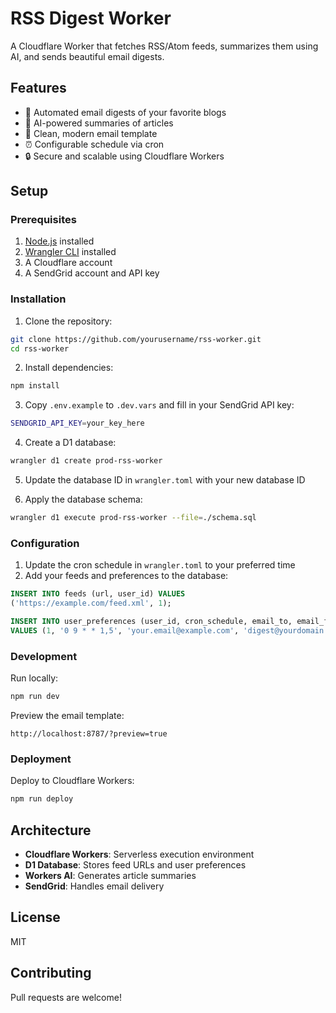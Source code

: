# RSS Digest Worker

A Cloudflare Worker that fetches RSS/Atom feeds, summarizes them using AI, and sends beautiful email digests.

## Features

- 📨 Automated email digests of your favorite blogs
- 🤖 AI-powered summaries of articles
- 🎨 Clean, modern email template
- ⏰ Configurable schedule via cron
- 🔒 Secure and scalable using Cloudflare Workers

## Setup

### Prerequisites

1. [Node.js](https://nodejs.org/) installed
2. [Wrangler CLI](https://developers.cloudflare.com/workers/wrangler/install-and-update/) installed
3. A Cloudflare account
4. A SendGrid account and API key

### Installation

1. Clone the repository:
```bash
git clone https://github.com/yourusername/rss-worker.git
cd rss-worker
```

2. Install dependencies:
```bash
npm install
```

3. Copy `.env.example` to `.dev.vars` and fill in your SendGrid API key:
```bash
SENDGRID_API_KEY=your_key_here
```

4. Create a D1 database:
```bash
wrangler d1 create prod-rss-worker
```

5. Update the database ID in `wrangler.toml` with your new database ID

6. Apply the database schema:
```bash
wrangler d1 execute prod-rss-worker --file=./schema.sql
```

### Configuration

1. Update the cron schedule in `wrangler.toml` to your preferred time
2. Add your feeds and preferences to the database:
```sql
INSERT INTO feeds (url, user_id) VALUES 
('https://example.com/feed.xml', 1);

INSERT INTO user_preferences (user_id, cron_schedule, email_to, email_from, email_subject) 
VALUES (1, '0 9 * * 1,5', 'your.email@example.com', 'digest@yourdomain.com', 'Your Weekly Digest');
```

### Development

Run locally:
```bash
npm run dev
```

Preview the email template:
```
http://localhost:8787/?preview=true
```

### Deployment

Deploy to Cloudflare Workers:
```bash
npm run deploy
```

## Architecture

- **Cloudflare Workers**: Serverless execution environment
- **D1 Database**: Stores feed URLs and user preferences
- **Workers AI**: Generates article summaries
- **SendGrid**: Handles email delivery

## License

MIT

## Contributing

Pull requests are welcome!